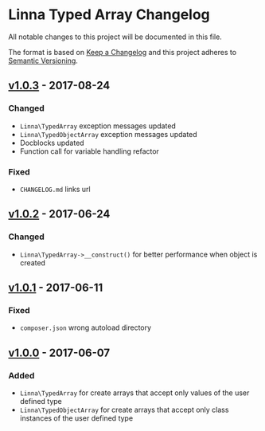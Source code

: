 
# Linna Typed Array Changelog

All notable changes to this project will be documented in this file.

The format is based on [Keep a Changelog](http://keepachangelog.com/) 
and this project adheres to [Semantic Versioning](http://semver.org/).

## [v1.0.3](https://github.com/linna/typed-array/compare/v1.0.2...v1.0.3) - 2017-08-24

### Changed
* `Linna\TypedArray` exception messages updated
* `Linna\TypedObjectArray` exception messages updated
* Docblocks updated
* Function call for variable handling refactor

### Fixed
* `CHANGELOG.md` links url

## [v1.0.2](https://github.com/linna/typed-array/compare/v1.0.1...v1.0.2) - 2017-06-24

### Changed
* `Linna\TypedArray->__construct()` for better performance when object is created 

## [v1.0.1](https://github.com/linna/typed-array/compare/v1.0.0...v1.0.1) - 2017-06-11

### Fixed
* `composer.json` wrong autoload directory

## [v1.0.0](https://github.com/linna/typed-array/compare/v1.0.0...master) - 2017-06-07

### Added
* `Linna\TypedArray` for create arrays that accept only values of the user defined type
* `Linna\TypedObjectArray` for create arrays that accept only class instances of the user defined type
